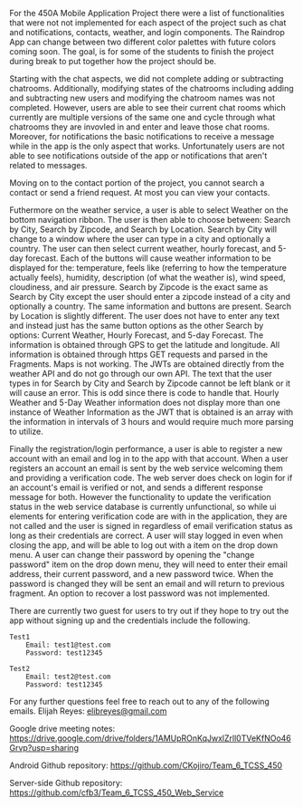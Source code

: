 For the 450A Mobile Application Project there were a list of functionalities that were not not implemented for each aspect of the project such as chat and notifications, contacts, weather, and login components. The Raindrop App can change between two different color palettes with future colors coming soon. The goal, is for some of the students to finish the project during break to put together how the project should be.
 
Starting with the chat aspects, we did not complete adding or subtracting chatrooms. Additionally, modifying states of the chatrooms including  adding and subtracting new users and modifying the chatroom names was not completed. However, users are able to see their current chat rooms which currently are multiple versions of the same one and cycle through what chatrooms they are invovled in and enter and leave those chat rooms. Moreover, for notifications the basic notifications to receive a message while in the app is the only aspect that works. Unfortunately users are not able to see notifications outside of the app or notifications that aren't related to messages.

Moving on to the contact portion of the project, you cannot search a contact or send a friend request. At most you can view your contacts.

Futhermore on the weather service, a user is able to select Weather on the bottom navigation ribbon. The user is then able to choose between: Search by City, Search by Zipcode, and Search by Location. Search by City will change to a window where the user can type in a city and optionally a country. The user can then select current weather, hourly forecast, and 5-day forecast. Each of the buttons will cause weather information to be displayed for the: temperature, feels like (referring to how the temperature actually feels), humidity, description (of what the weather is), wind speed, cloudiness, and air pressure. Search by Zipcode is the exact same as Search by City except the user should enter a zipcode instead of a city and optionally a country. The same information and buttons are present. Search by Location is slightly different. The user does not have to enter any text and instead just has the same button options as the other Search by options: Current Weather, Hourly Forecast, and 5-day Forecast. The information is obtained through GPS to get the latitude and longitude. All information is obtained through https GET requests and parsed in the Fragments. Maps is not working. The JWTs are obtained directly from the weather API and do not go through our own API. The text that the user types in for Search by City and Search by Zipcode cannot be left blank or it will cause an error. This is odd since there is code to handle that. Hourly Weather and 5-Day Weather information does not display more than one instance of Weather Information as the JWT that is obtained is an array with the information in intervals of 3 hours and would require much more parsing to utilize.

Finally the registration/login performance, a user is able to register a new account with an email and log in to the app with that account. When a user registers an account an email is sent by the web service welcoming them and providing a verification code. The web server does check on login for if an account's email is verified or not, and sends a different response message for both. However the functionality to update the verification status in the web service database is currently unfunctional, so while ui elements for entering verification code are with in the application, they are not called and the user is signed in regardless of email verification status as long as their credentials are correct. A user will stay logged in even when closing the app, and will be able to log out with a item on the drop down menu. A user can change their password by opening the "change password" item on the drop down menu, they will need to enter their email address, their current password, and a new password twice. When the password is changed they will be sent an email and will return to previous fragment. An option to recover a lost password was not implemented.


There are currently two guest for users to try out if they hope to try out the app without signing up and
the credentials include the following.

	Test1
		Email: test1@test.com
		Password: test12345

	Test2
		Email: test2@test.com
		Password: test12345

For any further questions feel free to reach out to any of the following emails.
Elijah Reyes: elibreyes@gmail.com

Google drive meeting notes:
https://drive.google.com/drive/folders/1AMUpROnKqJwxlZrll0TVeKfNOo46Grvp?usp=sharing

Android Github repository:
https://github.com/CKojiro/Team_6_TCSS_450

Server-side Github repository:
https://github.com/cfb3/Team_6_TCSS_450_Web_Service


